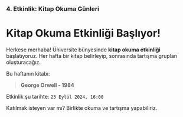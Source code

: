 ### 4. Etkinlik: Kitap Okuma Günleri

# Kitap Okuma Etkinliği Başlıyor!

Herkese merhaba! Üniversite bünyesinde **kitap okuma etkinliği** başlatıyoruz. Her hafta bir kitap belirleyip, sonrasında tartışma grupları oluşturacağız.

Bu haftanın kitabı:

> **George Orwell - 1984**

Etkinlik şu tarihte: `23 Eylül 2024, 16:00`

Katılmak isteyen var mı? Birlikte okuma ve tartışma yapabiliriz.
